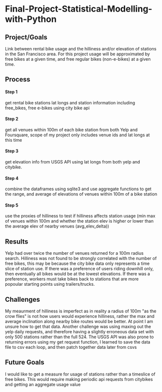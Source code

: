 # Final-Project-Statistical-Modelling-with-Python

## Project/Goals
Link between rental bike usage and the hilliness and/or elevation of stations in the San Francisco area. For this project usage will be approximated by free bikes at a given time, and free regular bikes (non-e-bikes) at a given time. 

## Process
#### Step 1 
get rental bike stations lat longs and station information including free_bikes, free e-bikes using city bike api
#### Step 2 
get all venues  within 100m of each bike station from both Yelp and Foursquare, scope of my project only includes venue ids and lat longs at this time
#### Step 3  
get elevation info from USGS API using lat longs from both yelp and citybike.
#### Step 4 
combine the dataframes using sqlite3 and use aggregate functions to get the range, and average of elevations of venues within  100m of a bike station
#### Step 5 
use the proxies of hilliness to test if hilliness affects station usage (min max of venues within 100m and whether the station elev is higher or lower than the average elev of nearby venues (avg_elev_delta)) 


## Results
Yelp had over twice the number of venues returned for a 100m radius search. Hilliness was not found to be strongly correlated with the number of free bikes, this may be because the city bike data only represents a time slice of station use. If there was a preference of users riding downhill only, then eventually all bikes would be at the lowest elevations. If there was a preference, workers must take bikes back to stations that are more popoular starting points using trailers/trucks.

## Challenges 
My meaurment of hilliness is imperfect  as in reality a radius of 100m "as the crow flies" is not how users would experience hilliness, rather the max and average inclination along nearby bike routes would be better. At point I am unsure how to get that data. Another challenge was using maxing out the yelp daily requests, and therefore having a slightly erroneous data set with only 500 stations rather than the full 524. The USGS API was also prone to returning errors using my get request function, I learned to save the data file to csv each loop, and then patch together data later from csvs 

## Future Goals
I would like to get a measure for usage of stations rather than a timeslice of free bikes. This would require making periodic api requests from citybikes and getting an aggregate usage value
